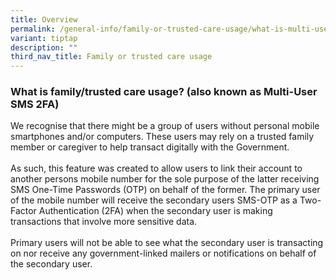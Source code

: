 ```yaml
---
title: Overview
permalink: /general-info/family-or-trusted-care-usage/what-is-multi-user/
variant: tiptap
description: ""
third_nav_title: Family or trusted care usage
---
```

<h3>What is family/trusted care usage? (also known as Multi-User SMS 2FA)</h3>
<p>We recognise that there might be a group of users without personal mobile
smartphones and/or computers. These users may rely on a trusted family
member or caregiver to help transact digitally with the Government.
<br>
<br>As such, this feature was created to allow users to link their account
to another persons mobile number for the sole purpose of the latter receiving
SMS One-Time Passwords (OTP) on behalf of the former. The primary user
of the mobile number will receive the secondary users SMS-OTP as a Two-Factor
Authentication (2FA) when the secondary user is making transactions that
involve more sensitive data.
<br>
<br>Primary users will not be able to see what the secondary user is transacting
on nor receive any government-linked mailers or notifications on behalf
of the secondary user.</p>
<p></p>